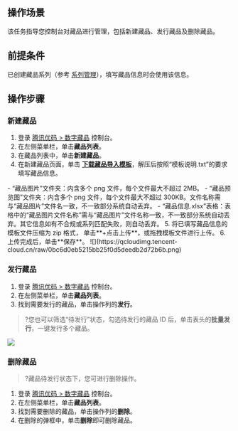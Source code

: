   
## 操作场景
该任务指导您控制台对藏品进行管理，包括新建藏品、发行藏品及删除藏品。

## 前提条件
已创建藏品系列（参考 [系列管理](https://cloud.tencent.com/document/product/1536/75132)），填写藏品信息时会使用该信息。

## 操作步骤
### 新建藏品
1. 登录 [腾讯优码 > 数字藏品](https://admin.uma.qq.com/nft/management/list) 控制台。
2. 在左侧菜单栏，单击**藏品列表**。
3. 在藏品列表中，单击**新建藏品**。
4. 在新建藏品页面，单击 [**下载藏品导入模板**](https://uma-saas-front-online-1302115263.cos.ap-guangzhou.myqcloud.com/uma-sass-fe-tpl/nft_template.zip)，解压后按照“模板说明.txt”的要求填写藏品信息。
<dx-alert infotype="explain" title="<b>解压后的模板内容：</b>">
- “藏品图片”文件夹：内含多个 png 文件，每个文件最大不超过 2MB。
- “藏品预览图”文件夹：内含多个 png 文件，每个文件最大不超过 300KB。文件名称需与“藏品图片”文件名一致，不一致部分系统自动丢弃。
- “藏品信息.xlsx”表格：表格中的“藏品图片文件名称”需与“藏品图片”文件名称一致，不一致部分系统自动丢弃。其它信息如有不合规或系列匹配失败，则自动丢弃。
</dx-alert>
5. 将已填写藏品信息的模板文件压缩为 zip 格式， 单击**+点击上传**，或拖拽模板文件进行上传。
6. 上传完成后，单击**保存**。
![](https://qcloudimg.tencent-cloud.cn/raw/0bc6d0eb5215bb25f0d5deedb2d72b6b.png)


### 发行藏品
1. 登录 [腾讯优码 > 数字藏品](https://admin.uma.qq.com/nft/management/list) 控制台。
2. 在左侧菜单栏，单击**藏品列表**。
3. 找到需要发行的藏品，单击操作列的**发行**。
>?您也可以筛选“待发行”状态，勾选待发行的藏品 ID 后，单击表头的**批量发行**，一键发行多个藏品。
>
![](https://qcloudimg.tencent-cloud.cn/raw/2f1309cd4bd7649414217794bd8ed834.png)

### 删除藏品
>?藏品待发行状态下，您可进行删除操作。
>
1. 登录 [腾讯优码 > 数字藏品](https://admin.uma.qq.com/nft/management/list) 控制台。
2. 在左侧菜单栏，单击**藏品列表**。
3. 找到需要删除的藏品，单击操作列的**删除**。
4. 在删除的弹框中，单击**删除**即可删除藏品。

